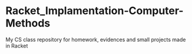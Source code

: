 # Racket_Implamentation-Computer-Methods
My CS class repository for homework, evidences and small projects made in Racket
